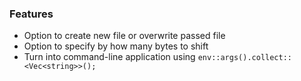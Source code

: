 ### Features

- Option to create new file or overwrite passed file
- Option to specify by how many bytes to shift
- Turn into command-line application using `env::args().collect::<Vec<string>>();`
